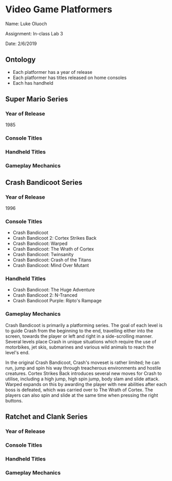 # Video Game Platformers

Name: Luke Oluoch

Assignment: In-class Lab 3

Date: 2/6/2019

## Ontology

- Each platformer has a year of release
- Each platformer has titles released on home consoles
- Each has handheld

## Super Mario Series

### Year of Release

1985



### Console Titles

### Handheld Titles

### Gameplay Mechanics

### 

## Crash Bandicoot Series

### Year of Release

1996

### Console Titles

- Crash Bandicoot
- Crash Bandicoot 2: Cortex Strikes Back
- Crash Bandicoot: Warped
- Crash Bandicoot: The Wrath of Cortex
- Crash Bandicoot: Twinsanity
- Crash Bandicoot: Crash of the Titans
- Crash Bandicoot: Mind Over Mutant

### Handheld Titles

- Crash Bandicoot: The Huge Adventure
- Crash Bandicoot 2: N-Tranced
- Crash Bandicoot Purple: Ripto's Rampage

### Gameplay Mechanics

Crash Bandicoot is primarily a platforming series. The goal of each level is to guide Crash from the beginning to the end, travelling either into the screen, towards the player or left and right in a side-scrolling manner. Several levels place Crash in unique situations which require the use of motorbikes, jet skis, submarines and various wild animals to reach the level's end.

In the original Crash Bandicoot, Crash's moveset is rather limited; he can run, jump and spin his way through treacherous environments and hostile creatures. Cortex Strikes Back introduces several new moves for Crash to utilise, including a high jump, high spin jump, body slam and slide attack. Warped expands on this by awarding the player with new abilities after each boss is defeated, which was carried over to The Wrath of Cortex. The players can also spin and slide at the same time when pressing the right buttons.

## Ratchet and Clank Series

### Year of Release

### Console Titles

### Handheld Titles

### Gameplay Mechanics

### 
